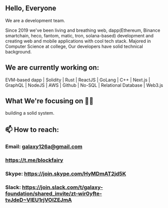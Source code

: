 ## Hello, Everyone
We are a development team.

Since 2019 we've been living and breathing web, dapp(Ethereum, Binance smartchain, heco, fantom, matic, tron, solana-based) development and creating web and mobile applications with cool tech stack. Majored in Computer Science at college, Our developers have solid technical background.

## We are currently working on:
EVM-based dapp | Solidity | Rust | ReactJS | GoLang | C++ | Next.js | GraphQL | NodeJS | AWS | Github | No-SQL | Relational Database | Web3.js

## What We're focusing on 👨‍💻
building a solid system.

## 📫 How to reach:
### Email: galaxy126a@gmail.com
### https://t.me/blockfairy
### Skype: https://join.skype.com/HyMDmAT2jd5K
### Slack: https://join.slack.com/t/galaxy-foundation/shared_invite/zt-wir0yfte-tvJdeD~VIEU1rjVOIZEJmA
